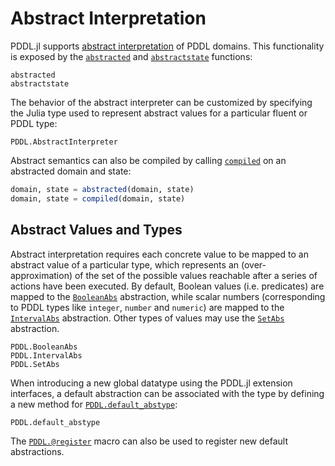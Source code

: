 # Abstract Interpretation

PDDL.jl supports [abstract interpretation](https://en.wikipedia.org/wiki/Abstract_interpretation) of PDDL domains. This functionality is exposed by the [`abstracted`](@ref) and [`abstractstate`](@ref) functions:

```@docs
abstracted
abstractstate
```

The behavior of the abstract interpreter can be customized by specifying the Julia type used to represent abstract values for a particular fluent or PDDL type:

```@docs
PDDL.AbstractInterpreter
```

Abstract semantics can also be compiled by calling [`compiled`](@ref) on an abstracted domain and state:

```julia
domain, state = abstracted(domain, state)
domain, state = compiled(domain, state)
```

## Abstract Values and Types

Abstract interpretation requires each concrete value to be mapped to an abstract value of a particular type, which represents an (over-approximation) of the set of the possible values reachable after a series of actions have been executed. By default, Boolean values (i.e. predicates) are mapped to the [`BooleanAbs`](@ref) abstraction, while scalar numbers (corresponding to PDDL types like `integer`, `number` and `numeric`) are mapped to the [`IntervalAbs`](@ref) abstraction. Other types of values may use the [`SetAbs`](@ref) abstraction.

```@docs
PDDL.BooleanAbs
PDDL.IntervalAbs
PDDL.SetAbs
```

When introducing a new global datatype using the PDDL.jl extension interfaces, a default abstraction can be associated with the type by defining a new method for [`PDDL.default_abstype`](@ref):

```@docs
PDDL.default_abstype
```

The [`PDDL.@register`](@ref) macro can also be used to register new default abstractions.
